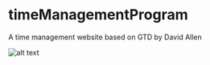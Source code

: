 # timeManagementProgram
A time management website based on GTD by David Allen

![alt text](https://raw.githubusercontent.com/PaulDeyouZhuang/timeManagementProgram/1.png)
